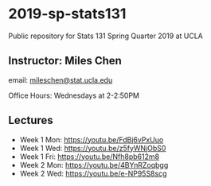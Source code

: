 # 2019-sp-stats131
Public repository for Stats 131 Spring Quarter 2019 at UCLA

## Instructor: Miles Chen

email: mileschen@stat.ucla.edu

Office Hours: Wednesdays at 2-2:50PM

## Lectures

- Week 1 Mon: https://youtu.be/FdBj6vPxUuo
- Week 1 Wed: https://youtu.be/z5fyWNjObS0
- Week 1 Fri: https://youtu.be/Nfh8pb612m8
- Week 2 Mon: https://youtu.be/4BYnRZoqbgg
- Week 2 Wed: https://youtu.be/e-NP95S8scg